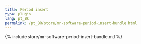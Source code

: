 ```yaml
---
title: Period insert
type: plugin
lang: pt_BR
permalink: /pt_BR/store/mr-software-period-insert-bundle.html
---
```


{% include store/mr-software-period-insert-bundle.md %}
